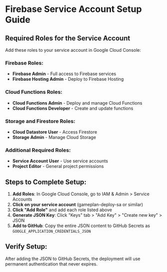 # Firebase Service Account Setup Guide

## Required Roles for the Service Account

Add these roles to your service account in Google Cloud Console:

### Firebase Roles:
- **Firebase Admin** - Full access to Firebase services
- **Firebase Hosting Admin** - Deploy to Firebase Hosting

### Cloud Functions Roles:
- **Cloud Functions Admin** - Deploy and manage Cloud Functions
- **Cloud Functions Developer** - Create and update functions

### Storage and Firestore Roles:
- **Cloud Datastore User** - Access Firestore
- **Storage Admin** - Manage Cloud Storage

### Additional Required Roles:
- **Service Account User** - Use service accounts
- **Project Editor** - General project permissions

## Steps to Complete Setup:

1. **Add Roles**: In Google Cloud Console, go to IAM & Admin > Service Accounts
2. **Click on your service account** (gameplan-deploy-sa or similar)
3. **Click "Add Role"** and add each role listed above
4. **Generate JSON Key**: Click "Keys" tab > "Add Key" > "Create new key" > JSON
5. **Add to GitHub**: Copy the entire JSON content to GitHub Secrets as `GOOGLE_APPLICATION_CREDENTIALS_JSON`

## Verify Setup:
After adding the JSON to GitHub Secrets, the deployment will use permanent authentication that never expires.